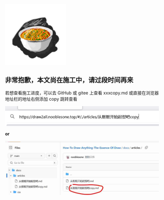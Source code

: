 <img src="../images/noodlesIcon.png" height="200" style="object-fit:contain"/>

## 非常抱歉，本文尚在施工中，请过段时间再来

若想查看施工进度，可以去 GitHub 或 gitee 上查看 xxxcopy.md
或直接在浏览器地址栏的地址右侧添加 copy 跳转查看

<img src="../images/地址栏说明.png" style="object=fit:contain"/>

**or**

<img src="../images/GitHub说明.jpg" style="object=fit:contain"/>
